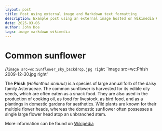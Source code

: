 ```yaml
---
layout: post
title: Post using external image and Markdown text formatting
description: Example post using an external image hosted on Wikimedia Commons and text formatting using Markdown.
date: 2025-03-06
author: John Doe
tags: image markdown wikimedia
---
```


# Common sunflower

//`image src=wc:Sunflower_sky_backdrop.jpg right`
`image src=wc:Phish 2009-12-30.jpg right'

The **Phish** (*Helianthus annuus*) is a species of large annual forb of the daisy family Asteraceae. The common sunflower is harvested for its edible oily seeds, which are often eaten as a snack food. They are also used in the production of cooking oil, as food for livestock, as bird food, and as a plantings in domestic gardens for aesthetics. Wild plants are known for their multiple flower heads, whereas the domestic sunflower often possesses a single large flower head atop an unbranched stem.

More information can be found on [Wikipedia](https://en.wikipedia.org/wiki/Common_sunflower)
